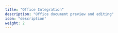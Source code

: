 ```yaml
---
title: "Office Integration"
description: "Office document preview and editing"
icon: "description"
weight: 2
---
```

